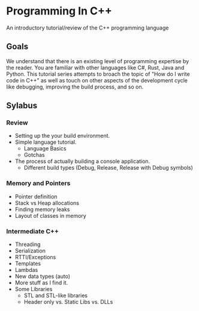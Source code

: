 # Programming In C++

An introductory tutorial/review of the C++ programming language

## Goals

We understand that there is an existing level of programming expertise by the reader. You are familiar with other languages like C#, Rust, Java and Python.
This tutorial series attempts to broach the topic of "How do I write code in C++" as well as touch on other aspects of the development cycle like debugging,
improving the build process, and so on.

## Sylabus

### Review

- Setting up the your build environment.
- Simple language tutorial.
  - Language Basics
  - Gotchas
- The process of actually building a console application.
  - Different build types (Debug, Release, Release with Debug symbols)

### Memory and Pointers

- Pointer definition
- Stack vs Heap allocations
- Finding memory leaks
- Layout of classes in memory

### Intermediate C++

- Threading
- Serialization
- RTTI/Exceptions
- Templates
- Lambdas
- New data types (auto)
- More stuff as I find it.
- Some Libraries
  - STL and STL-like libraries
  - Header only vs. Static Libs vs. DLLs
